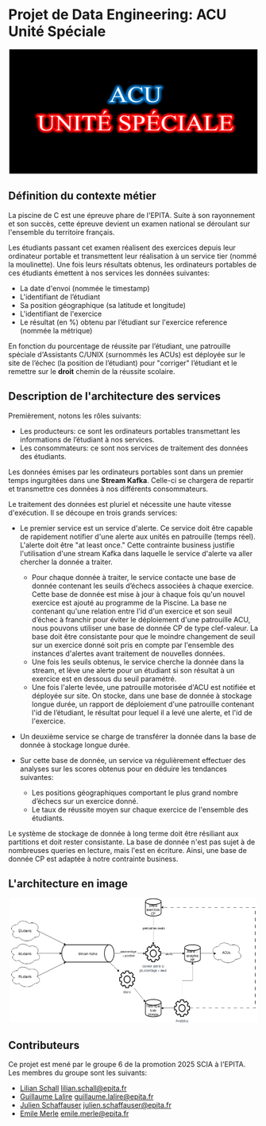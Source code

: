 # Projet de Data Engineering: ACU Unité Spéciale

<div align="center">
    <a href="https://github.com/LilianSchall/DataEngineeringGp6">
        <img src="images/acu_unite_speciale.png" alt="Logo" width="500"
        height="250">
    </a>
</div>

## Définition du contexte métier

La piscine de C est une épreuve phare de l'EPITA. Suite à son rayonnement et son succès, cette épreuve devient un examen national se déroulant sur l'ensemble du territoire français.

Les étudiants passant cet examen réalisent des exercices depuis leur ordinateur portable et transmettent leur réalisation à un service tier (nommé la moulinette). Une fois leurs résultats obtenus, les ordinateurs portables de ces étudiants émettent à nos services les données suivantes:
- La date d'envoi (nommée le timestamp)
- L'identifiant de l’étudiant
- Sa position géographique (sa latitude et longitude)
- L'identifiant de l'exercice
- Le résultat (en %) obtenu par l’étudiant sur l'exercice reference (nommée la métrique)

En fonction du pourcentage de réussite par l’étudiant, une patrouille spéciale d'Assistants C/UNIX (surnommés les ACUs) est déployée sur le site de l’échec (la position de l’étudiant) pour "corriger" l’étudiant et le remettre sur le **droit** chemin de la réussite scolaire.

## Description de l'architecture des services

Premièrement, notons les rôles suivants:
- Les producteurs: ce sont les ordinateurs portables transmettant les informations de l’étudiant à nos services.
- Les consommateurs: ce sont nos services de traitement des données des étudiants.

Les données émises par les ordinateurs portables sont dans un premier temps ingurgitées dans une **Stream Kafka**. Celle-ci se chargera de repartir et transmettre ces données à nos différents consommateurs.

Le traitement des données est pluriel et nécessite une haute vitesse d'exécution.
Il se découpe en trois grands services:
- Le premier service est un service d'alerte. Ce service doit être capable de rapidement notifier d'une alerte aux unités en patrouille (temps réel). L'alerte doit être "at least once." Cette contrainte business justifie l'utilisation d'une stream Kafka dans laquelle le service d'alerte va aller chercher la donnée a traiter.
	- Pour chaque donnée à traiter, le service contacte une base de donnée contenant les seuils d’échecs associées à chaque exercice. Cette base de donnée est mise à jour à chaque fois qu'un nouvel exercice est ajouté au programme de la Piscine. La base ne contenant qu'une relation entre l'id d'un exercice et son seuil d’échec à franchir pour éviter le déploiement d'une patrouille ACU, nous pouvons utiliser une base de donnée CP de type clef-valeur. La base doit être consistante pour que le moindre changement de seuil sur un exercice donné soit pris en compte par l'ensemble des instances d'alertes avant traitement de nouvelles données.
	- Une fois les seuils obtenus, le service cherche la donnée dans la stream, et lève une alerte pour un étudiant si son résultat à un exercice est en dessous du seuil paramétré.
	- Une fois l'alerte levée, une patrouille motorisée d'ACU est notifiée et déployée sur site. On stocke, dans une base de donnée à stockage longue durée, un rapport de déploiement d'une patrouille contenant l'id de l’étudiant, le résultat pour lequel il a levé une alerte, et l'id de l'exercice. 

- Un deuxième service se charge de transférer la donnée dans la base de donnée à stockage longue durée.
- Sur cette base de donnée, un service va régulièrement effectuer des analyses sur les scores obtenus pour en déduire les tendances suivantes:
	- Les positions géographiques comportant le plus grand nombre d’échecs sur un exercice donné.
	- Le taux de réussite moyen sur chaque exercice de l'ensemble des étudiants.

Le système de stockage de donnée à long terme doit être résiliant aux partitions et doit rester consistante. La base de donnée n'est pas sujet à de nombreuses queries en lecture, mais l'est en écriture. Ainsi, une base de donnée CP est adaptée à notre contrainte business.

## L'architecture en image

<div align="center">
    <a href="https://github.com/LilianSchall/DataEngineeringGp6/blob/main/images/architecture.png">
        <img src="images/architecture.png" alt="Architecture" width="500"
        height="250">
    </a>
</div>

## Contributeurs

Ce projet est mené par le groupe 6 de la promotion 2025 SCIA à l'EPITA.
Les membres du groupe sont les suivants:
- [Lilian Schall](https://github.com/LilianSchall) <lilian.schall@epita.fr> 
- [Guillaume Lalire](https://github.com/GuillaumeLalire) <guillaume.lalire@epita.fr>
- [Julien Schaffauser](https://github.com/JulienSchaff) <julien.schaffauser@epita.fr>
- [Emile Merle](https://github.com/Echidori) <emile.merle@epita.fr>
